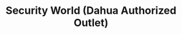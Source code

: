 ---
title: "Security World (Dahua Authorized Outlet)"
url: /karachi/security-world-dahua-authorized-outlet/
shop: photo
---